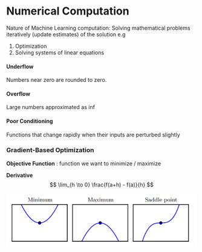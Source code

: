 # Numerical Computation


Nature of Machine Learning computation: Solving mathematical problems iteratively (update estimates) of the solution
e.g
1. Optimization
2. Solving systems of linear equations

#### Underflow
Numbers near zero are rounded to zero.

#### Overflow
Large numbers approximated as $\inf$

#### Poor Conditioning
Functions that change rapidly when their inputs are perturbed slightly

### Gradient-Based Optimization

**Objective Function** : function we want to minimize / maximize

**Derivative**
$$
\lim_{h \to 0} \frac{f(a+h) - f(a)}{h}
$$

![min_max](img/min_max.png)
